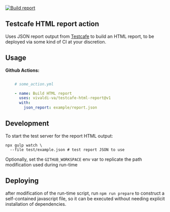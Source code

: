 [![Build report](https://github.com/vivaldi-va/testcafe-html-report/actions/workflows/runaction.yml/badge.svg)](https://github.com/vivaldi-va/testcafe-html-report/actions/workflows/runaction.yml)

## Testcafe HTML report action

Uses JSON report output from [Testcafe](https://github.com/DevExpress/testcafe) to build an HTML report, to be deployed via some kind of CI at your discretion.

## Usage

**Github Actions:**

```yaml

    # some_action.yml

    - name: Build HTML report
      uses: vivaldi-va/testcafe-html-report@v1
      with:
        json_report: example/report.json
```

## Development

To start the test server for the report HTML output:

```
npx gulp watch \
  --file test/example.json # test report JSON to use
```

Optionally, set the `GITHUB_WORKSPACE` env var to replicate the path modification used during run-time

## Deploying

after modification of the run-time script, run `npm run prepare` to construct a self-contained javascript file, so it can be executed without needing explicit installation of dependencies.

